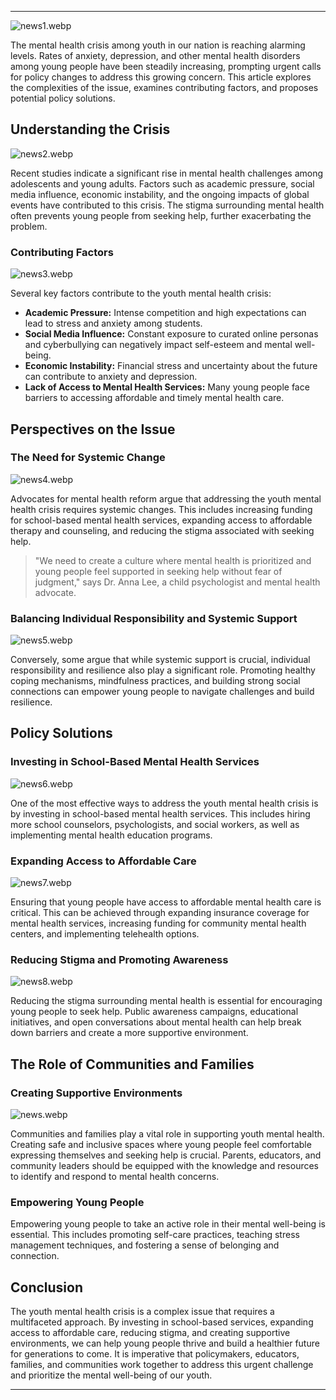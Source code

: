 ---

![news1.webp](news1.webp)

The mental health crisis among youth in our nation is reaching alarming levels. Rates of anxiety, depression, and other mental health disorders among young people have been steadily increasing, prompting urgent calls for policy changes to address this growing concern. This article explores the complexities of the issue, examines contributing factors, and proposes potential policy solutions.

## Understanding the Crisis

![news2.webp](news2.webp)

Recent studies indicate a significant rise in mental health challenges among adolescents and young adults. Factors such as academic pressure, social media influence, economic instability, and the ongoing impacts of global events have contributed to this crisis. The stigma surrounding mental health often prevents young people from seeking help, further exacerbating the problem.

### Contributing Factors

![news3.webp](news3.webp)

Several key factors contribute to the youth mental health crisis:

- **Academic Pressure:** Intense competition and high expectations can lead to stress and anxiety among students.
- **Social Media Influence:** Constant exposure to curated online personas and cyberbullying can negatively impact self-esteem and mental well-being.
- **Economic Instability:** Financial stress and uncertainty about the future can contribute to anxiety and depression.
- **Lack of Access to Mental Health Services:** Many young people face barriers to accessing affordable and timely mental health care.

## Perspectives on the Issue

### The Need for Systemic Change

![news4.webp](news4.webp)

Advocates for mental health reform argue that addressing the youth mental health crisis requires systemic changes. This includes increasing funding for school-based mental health services, expanding access to affordable therapy and counseling, and reducing the stigma associated with seeking help.

> "We need to create a culture where mental health is prioritized and young people feel supported in seeking help without fear of judgment," says Dr. Anna Lee, a child psychologist and mental health advocate.

### Balancing Individual Responsibility and Systemic Support

![news5.webp](news5.webp)

Conversely, some argue that while systemic support is crucial, individual responsibility and resilience also play a significant role. Promoting healthy coping mechanisms, mindfulness practices, and building strong social connections can empower young people to navigate challenges and build resilience.

## Policy Solutions

### Investing in School-Based Mental Health Services

![news6.webp](news6.webp)

One of the most effective ways to address the youth mental health crisis is by investing in school-based mental health services. This includes hiring more school counselors, psychologists, and social workers, as well as implementing mental health education programs.

### Expanding Access to Affordable Care

![news7.webp](news7.webp)

Ensuring that young people have access to affordable mental health care is critical. This can be achieved through expanding insurance coverage for mental health services, increasing funding for community mental health centers, and implementing telehealth options.

### Reducing Stigma and Promoting Awareness

![news8.webp](news8.webp)

Reducing the stigma surrounding mental health is essential for encouraging young people to seek help. Public awareness campaigns, educational initiatives, and open conversations about mental health can help break down barriers and create a more supportive environment.

## The Role of Communities and Families

### Creating Supportive Environments

![news.webp](news.webp)

Communities and families play a vital role in supporting youth mental health. Creating safe and inclusive spaces where young people feel comfortable expressing themselves and seeking help is crucial. Parents, educators, and community leaders should be equipped with the knowledge and resources to identify and respond to mental health concerns.

### Empowering Young People

Empowering young people to take an active role in their mental well-being is essential. This includes promoting self-care practices, teaching stress management techniques, and fostering a sense of belonging and connection.

## Conclusion

The youth mental health crisis is a complex issue that requires a multifaceted approach. By investing in school-based services, expanding access to affordable care, reducing stigma, and creating supportive environments, we can help young people thrive and build a healthier future for generations to come. It is imperative that policymakers, educators, families, and communities work together to address this urgent challenge and prioritize the mental well-being of our youth.

---